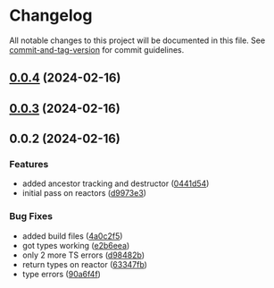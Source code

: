 # Changelog

All notable changes to this project will be documented in this file. See [commit-and-tag-version](https://github.com/absolute-version/commit-and-tag-version) for commit guidelines.

## [0.0.4](https://github.com/hyrumwhite/spicyjs-reactor/compare/v0.0.3...v0.0.4) (2024-02-16)

## [0.0.3](https://github.com/hyrumwhite/spicyjs-reactor/compare/v0.0.2...v0.0.3) (2024-02-16)

## 0.0.2 (2024-02-16)


### Features

* added ancestor tracking and destructor ([0441d54](https://github.com/hyrumwhite/spicyjs-reactor/commit/0441d5432464fb6c8b62d618cb6e41cf014c70cd))
* initial pass on reactors ([d9973e3](https://github.com/hyrumwhite/spicyjs-reactor/commit/d9973e3d89e5e6ffa6d50bb1fd8e5a6975bb0cfd))


### Bug Fixes

* added build files ([4a0c2f5](https://github.com/hyrumwhite/spicyjs-reactor/commit/4a0c2f5c65d2c68fe94827c5d9a60211aa221ffc))
* got types working ([e2b6eea](https://github.com/hyrumwhite/spicyjs-reactor/commit/e2b6eeaf59a7ef778921d9d1e0c0e65e1fb47960))
* only 2 more TS errors ([d98482b](https://github.com/hyrumwhite/spicyjs-reactor/commit/d98482b17b15fb7321c75211e6c147002115c336))
* return types on reactor ([63347fb](https://github.com/hyrumwhite/spicyjs-reactor/commit/63347fb6d709bff8e87b6ef4ae9db7974725f88a))
* type errors ([90a6f4f](https://github.com/hyrumwhite/spicyjs-reactor/commit/90a6f4f48d513e1a6d75fd884ca2995134571118))
